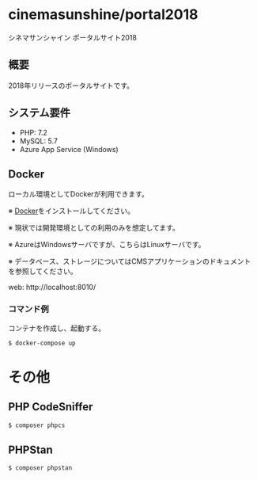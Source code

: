 # cinemasunshine/portal2018

シネマサンシャイン ポータルサイト2018

## 概要

2018年リリースのポータルサイトです。

## システム要件

- PHP: 7.2
- MySQL: 5.7
- Azure App Service (Windows)

## Docker

ローカル環境としてDockerが利用できます。

※ [Docker](https://www.docker.com/)をインストールしてください。

※ 現状では開発環境としての利用のみを想定してます。

※ AzureはWindowsサーバですが、こちらはLinuxサーバです。

※ データベース、ストレージについてはCMSアプリケーションのドキュメントを参照してください。

web: http://localhost:8010/

### コマンド例

コンテナを作成し、起動する。

```sh
$ docker-compose up
```

# その他
## PHP CodeSniffer

```sh
$ composer phpcs
```

## PHPStan

```sh
$ composer phpstan
```
